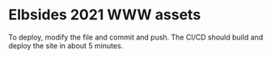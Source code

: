 # Elbsides 2021 WWW assets #

To deploy, modify the file and commit and push. The CI/CD should build and deploy the site in about 5 minutes.
